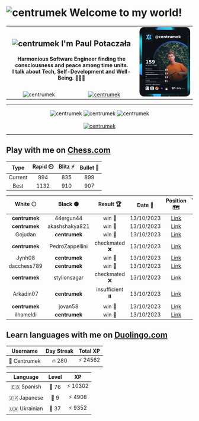 <h1>
  <img
    src="https://emojis.slackmojis.com/emojis/images/1531849430/4246/blob-sunglasses.gif"
    width="30"
    alt="centrumek"
  />
  Welcome to my world!
</h1>

<table>
  <tbody>
    <tr>
      <td align="center" width="70%" colspan="2">
        <h2>
          <img
            src="https://raw.githubusercontent.com/MartinHeinz/MartinHeinz/master/wave.gif"
            width="30px"
            alt="centrumek"
          />
          I'm Paul Potaczała
        </h2>
        <h4>
          Harmonious Software Engineer finding the consciousness and peace among time units.
          <br/>
          I talk about Tech, Self-Development and Well-Being. 🌿🧘🚀
        </h4>
      </td>
      <td width="30%" rowspan="2">
        <a href="https://app.daily.dev/centrumek">
          <img
            src="./devcard.png"
            alt="centrumek"
          />
        </a>
      </td>
    </tr>
    <tr align="center">
      <td>
        <img
          src="https://komarev.com/ghpvc/?username=centrumek&label=visitors&color=0e75b6&style=flat"
          alt="centrumek"
        >
      </td>
      <td>
        <a href="https://stackoverflow.com/users/14496012/centrumek">
          <img
            src="https://stackoverflow.com/users/flair/14496012.png?theme=dark"
            alt="centrumek"
          >
        </a>
      </td>
    </tr>
  </tbody>
</table>

---
<div align="center">
  <img 
    src="https://github-readme-stats.vercel.app/api?username=centrumek&show_icons=true&count_private=true&theme=dark&hide_border=true&hide=issues,contribs&bg_color=00000000"
    alt="centrumek"
  />
  <img
    src="https://github-readme-stats.vercel.app/api/top-langs/?username=centrumek&layout=compact&hide_border=true&theme=dark&bg_color=00000000&langs_count=6&exclude_repo=air-statistic-app"
    alt="centrumek"
  />
  <img 
    src="https://github-readme-streak-stats.herokuapp.com?user=centrumek&theme=dark&hide_border=true&background=FFFFFF00"
    alt="centrumek"
  />
  <br/>
  <br/>
  <a href="https://www.buymeacoffee.com/centrumek">
    <img
      src="https://cdn.buymeacoffee.com/buttons/v2/default-orange.png"
      height="50"
      width="210"
      alt="centrumek"
    />
  </a>
</div>

---

## Play with me on [Chess.com](https://www.chess.com/member/centrumek)

<div align="center">
<!--START_SECTION:chessStats-->
<!-- Automatically generated with https://github.com/Balastrong/chess-stats-action -->

| Type | Rapid ⏲️ | Blitz ⚡ | Bullet 🔫 |
|:---:|:---:|:---:|:---:|
| Current | 994 | 835 | 899 |
| Best | 1132 | 910 | 907 |

| White ⚪ | Black ⚫ | Result 🏆 | Date 📅 | Position 🗺️ | Type 🕕 |
|:---:|:---:|:---:|:---:|:---:|:---:|
| **centrumek** | 44ergun44 | win 🥇 | 13/10/2023 | <a href="http://www.ee.unb.ca/cgi-bin/tervo/fen.pl?select=8/p4p2/7k/6Pp/1P5K/P2Q3P/2r5/R7 b - -">Link</a> | Blitz |
| **centrumek** | akashshakya821 | win 🥇 | 13/10/2023 | <a href="http://www.ee.unb.ca/cgi-bin/tervo/fen.pl?select=8/3Q4/6R1/3k1P2/5K2/8/8/8 b - -">Link</a> | Blitz |
| Gojudan | **centrumek** | win 🥇 | 13/10/2023 | <a href="http://www.ee.unb.ca/cgi-bin/tervo/fen.pl?select=4rr2/p7/2Q3pk/5P1p/2P1q3/P3P1P1/7P/4RRK1 w - -">Link</a> | Blitz |
| **centrumek** | PedroZappellini | checkmated ❌ | 13/10/2023 | <a href="http://www.ee.unb.ca/cgi-bin/tervo/fen.pl?select=8/8/8/3p4/1Rn1k3/2Kq4/8/r7 w - -">Link</a> | Blitz |
| Jynh08 | **centrumek** | win 🥇 | 13/10/2023 | <a href="http://www.ee.unb.ca/cgi-bin/tervo/fen.pl?select=8/2k2p2/1p1p2p1/p1p1p3/P1P1PqB1/1P1PK3/7r/1R6 w - -">Link</a> | Blitz |
| dacchess789 | **centrumek** | win 🥇 | 13/10/2023 | <a href="http://www.ee.unb.ca/cgi-bin/tervo/fen.pl?select=r7/1p2b3/3p4/2kP1pp1/2P1P2p/3q4/5P1B/6RK w - -">Link</a> | Blitz |
| **centrumek** | stylionsagar | checkmated ❌ | 13/10/2023 | <a href="http://www.ee.unb.ca/cgi-bin/tervo/fen.pl?select=r6r/1kp5/p3RN2/1pQ5/8/6P1/PPP4q/5R1K w - -">Link</a> | Blitz |
| Arkadin07 | **centrumek** | insufficient ⏸️ | 13/10/2023 | <a href="http://www.ee.unb.ca/cgi-bin/tervo/fen.pl?select=8/8/4k3/8/5K2/8/8/8 b - -">Link</a> | Blitz |
| **centrumek** | jovan58 | win 🥇 | 13/10/2023 | <a href="http://www.ee.unb.ca/cgi-bin/tervo/fen.pl?select=r4rk1/pp3pQp/n1q1p1p1/3p2P1/4pP1P/P1B1P3/1PP5/2KR3R b - -">Link</a> | Blitz |
| ilhameldi | **centrumek** | win 🥇 | 13/10/2023 | <a href="http://www.ee.unb.ca/cgi-bin/tervo/fen.pl?select=8/ppk3p1/2p1p2p/2b1n3/1P2p3/2P1P3/P3KPPP/RN5r w - -">Link</a> | Blitz |

<!--END_SECTION:chessStats-->
</div>

## Learn languages with me on [Duolingo.com](https://www.duolingo.com/profile/Centrumek)

<div align="center">
<!--START_SECTION:duolingoStats-->
<!-- Automatically generated with https://github.com/centrumek/duolingo-readme-stats-->

| Username | Day Streak | Total XP |
|:---:|:---:|:---:|
| 👤 Centrumek | 🔥 280 | ⚡ 24562 |

| Language | Level | XP |
|:---:|:---:|:---:|
| 🇪🇸 Spanish | 👑 76 | ⚡ 10302 |
| 🇯🇵 Japanese | 👑 9 | ⚡ 4908 |
| 🇺🇦 Ukrainian | 👑 37 | ⚡ 9352 |

<!--END_SECTION:duolingoStats-->
</div>
<!--
**centrumek/centrumek** is a ✨ _special_ ✨ repository because its `README.md` (this file) appears on your GitHub profile.

Here are some ideas to get you started:

- 🔭 I’m currently working on ...
- 🌱 I’m currently learning ...
- 👯 I’m looking to collaborate on ...
- 🤔 I’m looking for help with ...
- 💬 Ask me about ...
- 📫 How to reach me: ...
- 😄 Pronouns: ...
- ⚡ Fun fact: ...
-->
